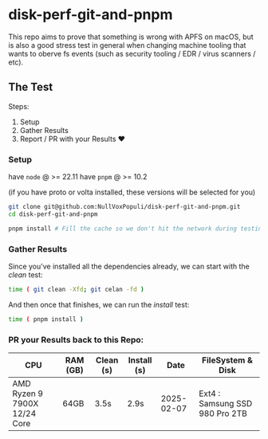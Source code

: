 # disk-perf-git-and-pnpm

This repo aims to prove that something is wrong with APFS on macOS, but is also a good stress test in general when changing machine tooling that wants to oberve fs events (such as security tooling / EDR / virus scanners / etc).


## The Test

Steps:
1. Setup 
2. Gather Results 
3. Report / PR with your Results ❤️

### Setup

have `node` @ >= 22.11 
have `pnpm` @ >= 10.2

(if you have proto or volta installed, these versions will be selected for you)

```bash
git clone git@github.com:NullVoxPopuli/disk-perf-git-and-pnpm.git
cd disk-perf-git-and-pnpm

pnpm install # Fill the cache so we don't hit the network during testing
```

### Gather Results

Since you've installed all the dependencies already,
we can start with the _clean_ test:
```bash 
time ( git clean -Xfd; git celan -fd )
```

And then once that finishes, we can run the _install_ test:
```bash
time ( pnpm install )
```


### PR your Results back to this Repo:

| CPU | RAM (GB) | Clean (s) | Install (s) | Date | FileSystem & Disk |
| --- | -------- | --------- | ----------- | ---- | ----- |
| AMD Ryzen 9 7900X 12/24 Core | 64GB | 3.5s | 2.9s | 2025-02-07 | Ext4 : Samsung SSD 980 Pro 2TB | 
